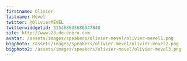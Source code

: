 ```yaml
---
firstname: Olivier 
lastname: Mével
twitter: @OlivierMEVEL
twitterwiddgetid: 315468605686947840
site: http://www.23-de-enero.com
avatar: /assets/images/speakers/olivier-mevel/olivier-mevel1.png
bigphoto: /assets/images/speakers/olivier-mevel/olivier-mevel2.png
bigphoto2: /assets/images/speakers/olivier-mevel/olivier-mevel3.png
---
```



